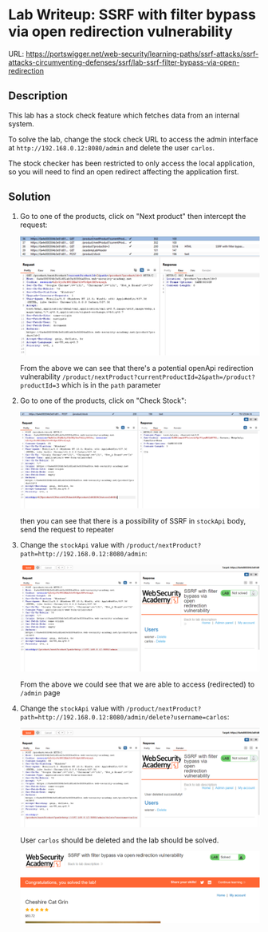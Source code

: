 # Lab Writeup: SSRF with filter bypass via open redirection vulnerability

URL: https://portswigger.net/web-security/learning-paths/ssrf-attacks/ssrf-attacks-circumventing-defenses/ssrf/lab-ssrf-filter-bypass-via-open-redirection

## Description

This lab has a stock check feature which fetches data from an internal system.

To solve the lab, change the stock check URL to access the admin interface at `http://192.168.0.12:8080/admin` and delete the user `carlos`.

The stock checker has been restricted to only access the local application, so you will need to find an open redirect affecting the application first.

## Solution

1. Go to one of the products, click on "Next product" then intercept the request:

   ![ssrf-open-redirection](/assets/ssrf-open-redirection.png)

   From the above we can see that there's a potential openApi redirection vulnerability `/product/nextProduct?currentProductId=2&path=/product?productId=3` which is in the `path` parameter

2. Go to one of the products, click on "Check Stock":

   ![ssrf-open-redirection-1](/assets/ssrf-open-redirection-1.png)

   then you can see that there is a possibility of SSRF in `stockApi` body, send the request to repeater

3. Change the `stockApi` value with `/product/nextProduct?path=http://192.168.0.12:8080/admin`:

   ![ssrf-open-redirection-2](/assets/ssrf-open-redirection-2.png)

   From the above we could see that we are able to access (redirected) to `/admin` page

4. Change the `stockApi` value with `/product/nextProduct?path=http://192.168.0.12:8080/admin/delete?username=carlos`:

   ![ssrf-open-redirection-3](/assets/ssrf-open-redirection-3.png)

   User `carlos` should be deleted and the lab should be solved.

   ![ssrf-open-redirection-4](/assets/ssrf-open-redirection-4.png)
